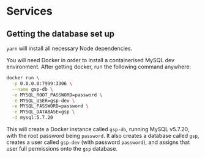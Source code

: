 # Services

## Getting the database set up

`yarn` will install all necessary Node dependencies.

You will need Docker in order to install a containerised MySQL dev environment. After getting docker, run the following command anywhere:

```sh
docker run \
  -p 0.0.0.0:7999:3306 \
  --name gsp-db \
  -e MYSQL_ROOT_PASSWORD=password \
  -e MYSQL_USER=gsp-dev \
  -e MYSQL_PASSWORD=password \
  -e MYSQL_DATABASE=gsp \
  -d mysql:5.7.20
```

This will create a Docker instance called `gsp-db`, running MySQL v5.7.20, with the root password being `password`. It also creates a database called `gsp`, creates a user called `gsp-dev` (with password `password`), and assigns that user full permissions onto the `gsp` database.
